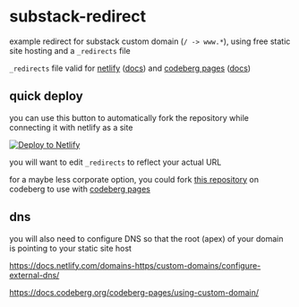 # substack-redirect
example redirect for substack custom domain (`/ -> www.*`), using free static site hosting and a `_redirects` file

`_redirects` file valid for [netlify](https://www.netlify.com/) ([docs](https://docs.netlify.com/routing/redirects/redirect-options/)) and [codeberg pages](https://codeberg.page/) ([docs](https://docs.codeberg.org/codeberg-pages/redirects/))

## quick deploy

you can use this button to automatically fork the repository while connecting it with netlify as a site

[![Deploy to Netlify](https://www.netlify.com/img/deploy/button.svg)](https://app.netlify.com/start/deploy?repository=https://github.com/pharmacologic/substack-redirect)

you will want to edit `_redirects` to reflect your actual URL

for a maybe less corporate option, you could fork [this repository](https://codeberg.org/pharmacologic/substack-redirect) on codeberg to use with [codeberg pages](https://codeberg.page)

## dns

you will also need to configure DNS so that the root (apex) of your domain is pointing to your static site host

https://docs.netlify.com/domains-https/custom-domains/configure-external-dns/

https://docs.codeberg.org/codeberg-pages/using-custom-domain/


